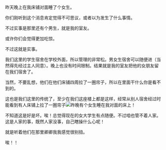 <div id="sina_keyword_ad_area2" class="articalContent  ">
			<p>昨天晚上在我床铺对面睡了个女生。</P>
<p>
你们刚听到这个消息肯定觉得不可思议，或者以为发生了什么事情。</P>
<p>不过实事是那里还有个男生，就是我的室友。</P>
<p>或许你们会觉得更加吃惊。</P>
<p>不过这就是实事。</P>
<p>
我们这里的学生宿舍在学校外面，所以管理的非常松。男女生宿舍可以随便进（当然得先经过主人同意）。晚上也没有时间限制。结果就是我的室友把他的女朋友留在我们宿舍了。</P>
<p>
当然，不要乱想，他们在他们床铺四周拉了一圈帘子，所以在里面干什么你是看不到的。</P>
<p>
这也是我们这里的传统了，至少在我们这座楼上都是这样，经常从别人宿舍经过时能看到有人床铺上拉了一圈帘子<img src="http://simg.sinajs.cn/blog7style/images/common/sg_trans.gif" real_src ="http://blogimg.sinajs.cn/images/control/face/033.gif"  ALT="昨晚有个女生睡在我对面的床上！"  TITLE="昨晚有个女生睡在我对面的床上！" /></P>
<p>
不知道这是好是坏。唉！总觉得现在的女大学生有点随便。不过咱也管不着人家。这是人家的事，既然人家没事，自己瞎操什么心呢！</P>
<p>就是听着他们在那里卿卿我我感觉很别扭。</P>
<p>唉！！</P>							
		</div>